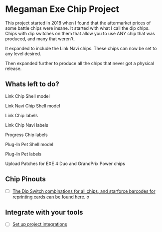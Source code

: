 # Megaman Exe Chip Project

This project started in 2018 when I found that the aftermarket prices of some battle chips were insane. It started with what I call the dip chips. Chips with dip switches on them that allow you to use ANY chip that was produced, and many that weren't.

It expanded to include the Link Navi chips. These chips can now be set to any level desired.

Then expanded further to produce all the chips that never got a physical release.   

## Whats left to do?

Link Chip Shell model

Link Navi Chip Shell model

Link Chip labels

Link Chip Navi labels

Progress Chip labels

Plug-In Pet Shell model

Plug-In Pet labels

Upload Patches for EXE 4 Duo and GrandPrix Power chips


## Chip Pinouts

- [ ] [The Dip Switch combinations for all chips, and starforce barcodes for reprinting cards can be found here.](https://docs.google.com/spreadsheets/d/1beCqi77os6HziWFO5Ia3u95-WQ1cv9IMDcv7cEDRxCU/edit#gid=0) o


## Integrate with your tools

- [ ] [Set up project integrations](https://gitlab.com/goodtofufriday/megaman-exe-chip-project/-/settings/integrations)

